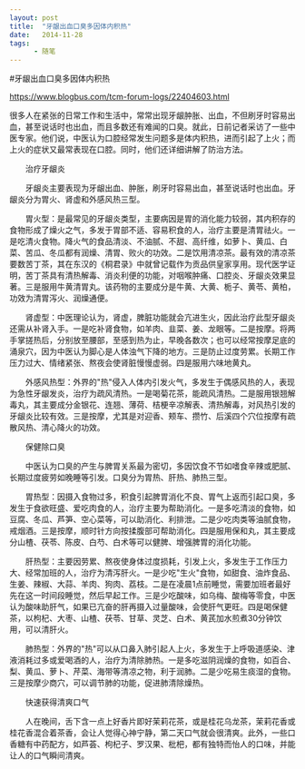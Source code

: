 ```yaml
---
layout: post
title:  "牙龈出血口臭多因体内积热"
date:   2014-11-28
tags:
      - 随笔
---
```


#牙龈出血口臭多因体内积热


https://www.blogbus.com/tcm-forum-logs/22404603.html



很多人在紧张的日常工作和生活中，常常出现牙龈肿胀、出血，不但刷牙时容易出血，甚至说话时也出血，而且多数还有难闻的口臭。就此，日前记者采访了一些中医专家。他们说，中医认为口腔经常发生问题多是体内积热，进而引起了上火；而上火的症状又最常表现在口腔。同时，他们还详细讲解了防治方法。

　　治疗牙龈炎

　　牙龈炎主要表现为牙龈出血、肿胀，刷牙时容易出血，甚至说话时也出血。牙龈炎分为胃火、肾虚和外感风热三型。

　　胃火型：是最常见的牙龈炎类型，主要病因是胃的消化能力较弱，其内积存的食物形成了燥火之气，多发于胃部不适、容易积食的人，治疗主要是清胃祛火。一是吃清火食物。降火气的食品清淡、不油腻、不甜、高纤维，如萝卜、黄瓜、白菜、苦瓜、冬瓜都有润燥、清胃、败火的功效。二是饮用清凉茶。最有效的清凉茶要数苦丁茶，其在东汉的《桐君录》中就曾记载作为贡品供皇家享用。现代医学证明，苦丁茶具有清热解毒、消炎利便的功能，对咽喉肿痛、口腔炎、牙龈炎效果显著。三是服用牛黄清胃丸。该药物的主要成分是牛黄、大黄、栀子、黄苓、黄柏，功效为清胃泻火、润燥通便。

　　肾虚型：中医理论认为，肾虚，脾脏功能就会亢进生火，因此治疗此型牙龈炎还需从补肾入手。一是吃补肾食物，如羊肉、韭菜、姜、龙眼等。二是按摩。将两手掌搓热后，分别放至腰部，至感到热为止，早晚各数次；也可以经常按摩足底的涌泉穴，因为中医认为脚心是人体浊气下降的地方。三是防止过度劳累。长期工作压力过大、情绪紧张、熬夜会使肾脏慢慢虚弱。四是服用六味地黄丸。

　　外感风热型：外界的"热"侵入人体内引发火气，多发生于偶感风热的人，表现为急性牙龈发炎，治疗为疏风清热。一是喝菊花茶，能疏风清热。二是服用银翘解毒丸，其主要成分金银花、连翘、薄荷、桔梗辛凉解表、清热解毒，对风热引发的牙龈炎比较有效。三是按摩，尤其是对迎香、颊车、攒竹、后溪四个穴位按摩有疏散风热、清心降火的功效。

　　保健除口臭

　　中医认为口臭的产生与脾胃关系最为密切，多因饮食不节如嗜食辛辣或肥腻、长期过度疲劳如晚睡等引发。口臭分为胃热、肝热、肺热三型。

　　胃热型：因摄入食物过多，积食引起脾胃消化不良、胃气上返而引起口臭，多发生于食欲旺盛、爱吃肉食的人，治疗主要为帮助消化。一是多吃清淡的食物，如豆腐、冬瓜、芦笋、空心菜等，可以助消化、利排泄。二是少吃肉类等油腻食物，戒烟酒。三是按摩，顺时针方向按揉腹部可帮助消化。四是服用保和丸，其主要成分山楂、茯苓、陈皮、白芍、白术等可以健脾、增强脾胃的消化功能。

　　肝热型：主要因劳累、熬夜使身体过度损耗，引发上火，多发生于工作压力大、经常加班的人，治疗为清泻肝火。一是少吃"生火"食物，如甜食、油炸食品、生姜、辣椒、大蒜、羊肉、狗肉、荔枝。二是在凌晨1点前睡觉，需要加班者最好先在这一时间段睡觉，然后早起工作。三是少吃酸味，如乌梅、酸梅等零食，中医认为酸味助肝气，如果已亢奋的肝再摄入过量酸味，会使肝气更旺。四是喝保健茶，以枸杞、大枣、山楂、茯苓、甘草、灵芝、白术、黄芪加水煎煮30分钟饮用，可以清肝火。

　　肺热型：外界的"热"可以从口鼻入肺引起人上火，多发生于上呼吸道感染、津液消耗过多或爱喝酒的人，治疗为清除肺热。一是多吃滋阴润燥的食物，如百合、梨、黄瓜、萝卜、芹菜、海带等清凉之物，利于润肺。二是少吃易生痰湿的食物。三是按摩少商穴，可以调节肺的功能，促进肺清除燥热。

　　快速获得清爽口气

　　人在晚间，舌下含一点上好香片即好茉莉花茶，或是桂花乌龙茶，茉莉花香或桂花香混合着茶香，会让人觉得心神宁静，第二天口气就会很清爽。此外，一些口香糖有中药配方，如芦荟、枸杞子、罗汉果、枇杷，都有独特而怡人的口味，并能让人的口气瞬间清爽。



